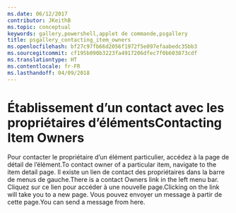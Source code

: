 ```yaml
---
ms.date: 06/12/2017
contributor: JKeithB
ms.topic: conceptual
keywords: gallery,powershell,applet de commande,psgallery
title: psgallery_contacting_item_owners
ms.openlocfilehash: bf27c97fb66d2056f1972f5e097efaabedc35bb3
ms.sourcegitcommit: cf195b090b3223fa4917206dfec7f0b603873cdf
ms.translationtype: HT
ms.contentlocale: fr-FR
ms.lasthandoff: 04/09/2018
---
```

# <a name="contacting-item-owners"></a><span data-ttu-id="d07fa-103">Établissement d’un contact avec les propriétaires d’éléments</span><span class="sxs-lookup"><span data-stu-id="d07fa-103">Contacting Item Owners</span></span>

<span data-ttu-id="d07fa-104">Pour contacter le propriétaire d’un élément particulier, accédez à la page de détail de l’élément.</span><span class="sxs-lookup"><span data-stu-id="d07fa-104">To contact owner of a particular item, navigate to the item detail page.</span></span>
<span data-ttu-id="d07fa-105">Il existe un lien de contact des propriétaires dans la barre de menus de gauche.</span><span class="sxs-lookup"><span data-stu-id="d07fa-105">There is a contact Owners link in the left menu bar.</span></span>
<span data-ttu-id="d07fa-106">Cliquez sur ce lien pour accéder à une nouvelle page.</span><span class="sxs-lookup"><span data-stu-id="d07fa-106">Clicking on the link will take you to a new page.</span></span>
<span data-ttu-id="d07fa-107">Vous pouvez envoyer un message à partir de cette page.</span><span class="sxs-lookup"><span data-stu-id="d07fa-107">You can send a message from here.</span></span>